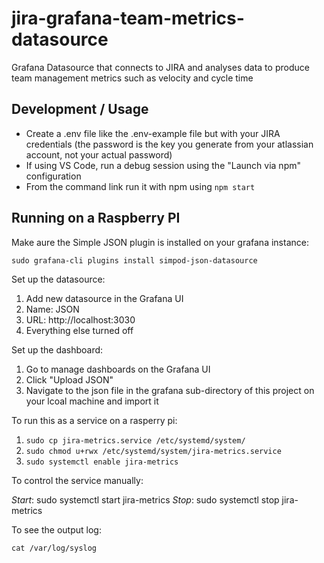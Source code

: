 # jira-grafana-team-metrics-datasource
Grafana Datasource that connects to JIRA and analyses data to produce team management metrics such as velocity and cycle time

## Development / Usage
* Create a .env file like the .env-example file but with your JIRA credentials (the password is the key you generate from your atlassian account, not your actual password)
* If using VS Code, run a debug session using the "Launch via npm" configuration
* From the command link run it with npm using `npm start`

## Running on a Raspberry PI

Make aure the Simple JSON plugin is installed on your grafana instance:

`sudo grafana-cli plugins install simpod-json-datasource`

Set up the datasource:

1. Add new datasource in the Grafana UI
2. Name: JSON
3. URL: http://localhost:3030
4. Everything else turned off

Set up the dashboard:

1. Go to manage dashboards on the Grafana UI
2. Click "Upload JSON"
3. Navigate to the json file in the grafana sub-directory of this project on your lcoal machine and import it

To run this as a service on a rasperry pi:

1. `sudo cp jira-metrics.service /etc/systemd/system/`
2. `sudo chmod u+rwx /etc/systemd/system/jira-metrics.service`
3. `sudo systemctl enable jira-metrics`

To control the service manually:

*Start*: sudo systemctl start jira-metrics
*Stop*: sudo systemctl stop jira-metrics

To see the output log:

`cat /var/log/syslog`